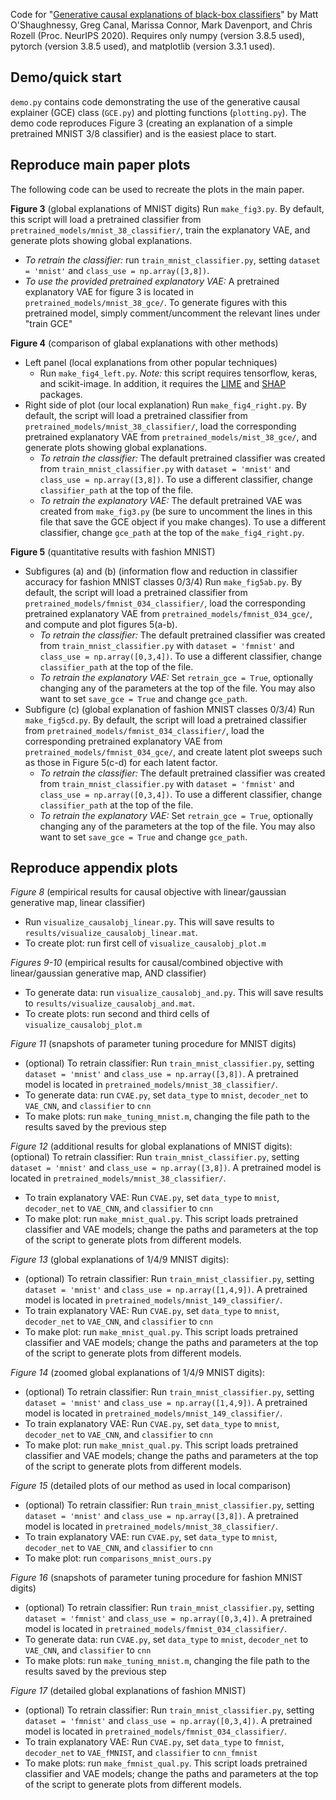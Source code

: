 Code for "[Generative causal explanations of black-box classifiers](https://arxiv.org/abs/2006.13913)" by Matt O'Shaughnessy, Greg Canal, Marissa Connor, Mark Davenport, and Chris Rozell (Proc. NeurIPS 2020). Requires only numpy (version 3.8.5 used), pytorch (version 3.8.5 used), and matplotlib (version 3.3.1 used).

## Demo/quick start
`demo.py` contains code demonstrating the use of the generative causal explainer (GCE) class (`GCE.py`) and plotting functions (`plotting.py`). The demo code reproduces Figure 3 (creating an explanation of a simple pretrained MNIST 3/8 classifier) and is the easiest place to start.

## Reproduce main paper plots
The following code can be used to recreate the plots in the main paper.

**Figure 3** (global explanations of MNIST digits)
Run `make_fig3.py`. By default, this script will load a pretrained classifier from `pretrained_models/mnist_38_classifier/`, train the explanatory VAE, and generate plots showing global explanations.
- *To retrain the classifier:* run `train_mnist_classifier.py`, setting `dataset = 'mnist'` and `class_use = np.array([3,8])`.
- *To use the provided pretrained explanatory VAE:* A pretrained explanatory VAE for figure 3 is located in `pretrained_models/mnist_38_gce/`. To generate figures with this pretrained model, simply comment/uncomment the relevant lines under "train GCE"

**Figure 4** (comparison of glabal explanations with other methods)
- Left panel (local explanations from other popular techniques)
   - Run `make_fig4_left.py`. *Note:* this script requires tensorflow, keras, and scikit-image. In addition, it requires the [LIME](https://github.com/marcotcr/lime) and [SHAP](https://github.com/slundberg/shap) packages.
- Right side of plot (our local explanation)
  Run `make_fig4_right.py`. By default, the script will load a pretrained classifier from `pretrained_models/mnist_38_classifier/`, load the corresponding pretrained explanatory VAE from `pretrained_models/mist_38_gce/`, and generate plots showing global explanations.
   - *To retrain the classifier:* The default pretrained classifier was created from `train_mnist_classifier.py` with `dataset = 'mnist'` and `class_use = np.array([3,8])`. To use a different classifier, change `classifier_path` at the top of the file.
   - *To retrain the explanatory VAE:* The default pretrained VAE was created from `make_fig3.py` (be sure to uncomment the lines in this file that save the GCE object if you make changes). To use a different classifier, change `gce_path` at the top of the `make_fig4_right.py`.

**Figure 5** (quantitative results with fashion MNIST)
 - Subfigures (a) and (b) (information flow and reduction in classifier accuracy for fashion MNIST classes 0/3/4)
   Run `make_fig5ab.py`. By default, the script will load a pretrained classifier from `pretrained_models/fmnist_034_classifier/`, load the corresponding pretrained explanatory VAE from `pretrained_models/fmnist_034_gce/`, and compute and plot figures 5(a-b).
   - *To retrain the classifier:* The default pretrained classifier was created from `train_mnist_classifier.py` with `dataset = 'fmnist'` and `class_use = np.array([0,3,4])`. To use a different classifier, change `classifier_path` at the top of the file.
   - *To retrain the explanatory VAE:* Set `retrain_gce = True`, optionally changing any of the parameters at the top of the file. You may also want to set `save_gce = True` and change `gce_path`.
 - Subfigure (c) (global explanation of fashion MNIST classes 0/3/4)
   Run `make_fig5cd.py`. By default, the script will load a pretrained classifier from `pretrained_models/fmnist_034_classifier/`, load the corresponding pretrained explanatory VAE from `pretrained_models/fmnist_034_gce/`, and create latent plot sweeps such as those in Figure 5(c-d) for each latent factor.
   - *To retrain the classifier:* The default pretrained classifier was created from `train_mnist_classifier.py` with `dataset = 'fmnist'` and `class_use = np.array([0,3,4])`. To use a different classifier, change `classifier_path` at the top of the file.
   - *To retrain the explanatory VAE:* Set `retrain_gce = True`, optionally changing any of the parameters at the top of the file. You may also want to set `save_gce = True` and change `gce_path`.
   
## Reproduce appendix plots

*Figure 8* (empirical results for causal objective with linear/gaussian generative map, linear classifier)
 - Run `visualize_causalobj_linear.py`. This will save results to `results/visualize_causalobj_linear.mat`.
 - To create plot: run first cell of `visualize_causalobj_plot.m`

*Figures 9-10* (empirical results for causal/combined objective with linear/gaussian generative map, AND classifier)
 - To generate data: run `visualize_causalobj_and.py`. This will save results to `results/visualize_causalobj_and.mat`.
 - To create plots: run second and third cells of `visualize_causalobj_plot.m`

*Figure 11* (snapshots of parameter tuning procedure for MNIST digits)
- (optional) To retrain classifier: Run `train_mnist_classifier.py`, setting `dataset = 'mnist'` and `class_use = np.array([3,8])`. A pretrained model is located in `pretrained_models/mnist_38_classifier/`.
- To generate data: run `CVAE.py`, set `data_type` to `mnist`, `decoder_net` to `VAE_CNN`, and `classifier` to `cnn`
- To make plots: run `make_tuning_mnist.m`, changing the file path to the results saved by the previous step

*Figure 12* (additional results for global explanations of MNIST digits):
(optional) To retrain classifier: Run `train_mnist_classifier.py`, setting `dataset = 'mnist'` and `class_use = np.array([3,8])`. A pretrained model is located in `pretrained_models/mnist_38_classifier/`.
- To train explanatory VAE: Run `CVAE.py`, set `data_type` to `mnist`, `decoder_net` to `VAE_CNN`, and `classifier` to `cnn`
- To make plot: run `make_mnist_qual.py`. This script loads pretrained classifier and VAE models; change the paths and parameters at the top of the script to generate plots from different models. 

*Figure 13* (global explanations of 1/4/9 MNIST digits):
- (optional) To retrain classifier: Run `train_mnist_classifier.py`, setting `dataset = 'mnist'` and `class_use = np.array([1,4,9])`. A pretrained model is located in `pretrained_models/mnist_149_classifier/`.
- To train explanatory VAE: Run `CVAE.py`, set `data_type` to `mnist`, `decoder_net` to `VAE_CNN`, and `classifier` to `cnn`
- To make plot: run `make_mnist_qual.py`. This script loads pretrained classifier and VAE models; change the paths and parameters at the top of the script to generate plots from different models. 

*Figure 14* (zoomed global explanations of 1/4/9 MNIST digits):
- (optional) To retrain classifier: Run `train_mnist_classifier.py`, setting `dataset = 'mnist'` and `class_use = np.array([1,4,9])`. A pretrained model is located in `pretrained_models/mnist_149_classifier/`.
- To train explanatory VAE: Run `CVAE.py`, set `data_type` to `mnist`, `decoder_net` to `VAE_CNN`, and `classifier` to `cnn`
- To make plot: run `make_mnist_qual.py`. This script loads pretrained classifier and VAE models; change the paths and parameters at the top of the script to generate plots from different models. 

*Figure 15* (detailed plots of our method as used in local comparison)
- (optional) To retrain classifier: Run `train_mnist_classifier.py`, setting `dataset = 'mnist'` and `class_use = np.array([3,8])`. A pretrained model is located in `pretrained_models/mnist_38_classifier/`.
- To train explanatory VAE: run `CVAE.py`, set `data_type` to `mnist`, `decoder_net` to `VAE_CNN`, and `classifier` to `cnn`
- To make plot: run `comparisons_mnist_ours.py`

*Figure 16* (snapshots of parameter tuning procedure for fashion MNIST digits)
- (optional) To retrain classifier: Run `train_mnist_classifier.py`, setting `dataset = 'fmnist'` and `class_use = np.array([0,3,4])`. A pretrained model is located in `pretrained_models/fmnist_034_classifier/`.
- To generate data: run `CVAE.py`, set `data_type` to `mnist`, `decoder_net` to `VAE_CNN`, and `classifier` to `cnn`
- To make plots: run `make_tuning_mnist.m`, changing the file path to the results saved by the previous step

*Figure 17* (detailed global explanations of fashion MNIST)
- (optional) To retrain classifier: Run `train_mnist_classifier.py`, setting `dataset = 'fmnist'` and `class_use = np.array([0,3,4])`. A pretrained model is located in `pretrained_models/fmnist_034_classifier/`.
- To train explanatory VAE: Run `CVAE.py`, set `data_type` to `fmnist`, `decoder_net` to `VAE_fMNIST`, and `classifier` to `cnn_fmnist`
- To make plots: run `make_fmnist_qual.py`. This script loads pretrained classifier and VAE models; change the paths and parameters at the top of the script to generate plots from different models.